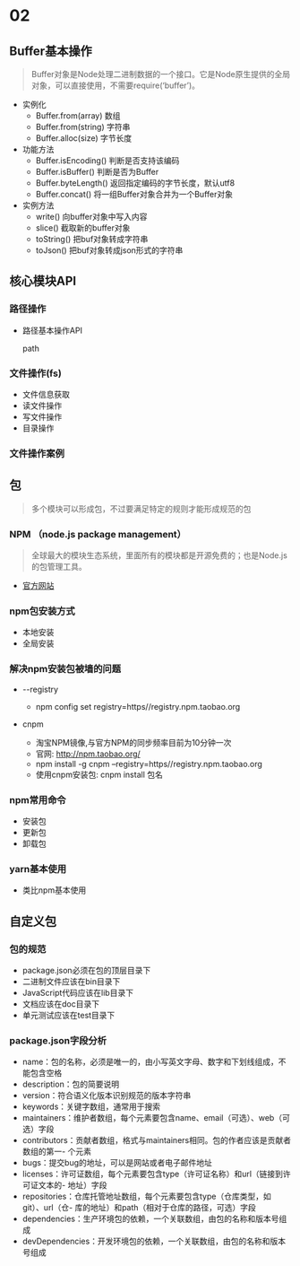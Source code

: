 # 02
## Buffer基本操作
> Buffer对象是Node处理二进制数据的一个接口。它是Node原生提供的全局对象，可以直接使用，不需要require(‘buffer’)。

- 实例化
    + Buffer.from(array)   数组
    + Buffer.from(string)  字符串
    + Buffer.alloc(size)       字节长度
- 功能方法
    + Buffer.isEncoding() 判断是否支持该编码
    + Buffer.isBuffer() 判断是否为Buffer
    + Buffer.byteLength() 返回指定编码的字节长度，默认utf8
    + Buffer.concat() 将一组Buffer对象合并为一个Buffer对象
- 实例方法
    + write() 向buffer对象中写入内容
    + slice() 截取新的buffer对象
    + toString() 把buf对象转成字符串
    + toJson() 把buf对象转成json形式的字符串

## 核心模块API
### 路径操作
- 路径基本操作API   

  path

### 文件操作(fs)
- 文件信息获取
- 读文件操作
- 写文件操作
- 目录操作

### 文件操作案例

## 包
> 多个模块可以形成包，不过要满足特定的规则才能形成规范的包

### NPM （node.js package management）
> 全球最大的模块生态系统，里面所有的模块都是开源免费的；也是Node.js的包管理工具。

- [官方网站](https://www.npmjs.com/ )

### npm包安装方式
- 本地安装
- 全局安装

### 解决npm安装包被墙的问题
- --registry
    
    + npm config set registry=https//registry.npm.taobao.org 
- cnpm
    + 淘宝NPM镜像,与官方NPM的同步频率目前为10分钟一次 
    + 官网: http://npm.taobao.org/ 
    + npm install -g cnpm –registry=https//registry.npm.taobao.org 
    + 使用cnpm安装包: cnpm install 包名
    
    

### npm常用命令
- 安装包
- 更新包
- 卸载包

### yarn基本使用
- 类比npm基本使用

## 自定义包
### 包的规范
- package.json必须在包的顶层目录下
- 二进制文件应该在bin目录下
- JavaScript代码应该在lib目录下
- 文档应该在doc目录下
- 单元测试应该在test目录下

### package.json字段分析
- name：包的名称，必须是唯一的，由小写英文字母、数字和下划线组成，不能包含空格
- description：包的简要说明
- version：符合语义化版本识别规范的版本字符串
- keywords：关键字数组，通常用于搜索
- maintainers：维护者数组，每个元素要包含name、email（可选）、web（可选）字段
- contributors：贡献者数组，格式与maintainers相同。包的作者应该是贡献者数组的第一- 个元素
- bugs：提交bug的地址，可以是网站或者电子邮件地址
- licenses：许可证数组，每个元素要包含type（许可证名称）和url（链接到许可证文本的- 地址）字段
- repositories：仓库托管地址数组，每个元素要包含type（仓库类型，如git）、url（仓- 库的地址）和path（相对于仓库的路径，可选）字段
- dependencies：生产环境包的依赖，一个关联数组，由包的名称和版本号组成
- devDependencies：开发环境包的依赖，一个关联数组，由包的名称和版本号组成

